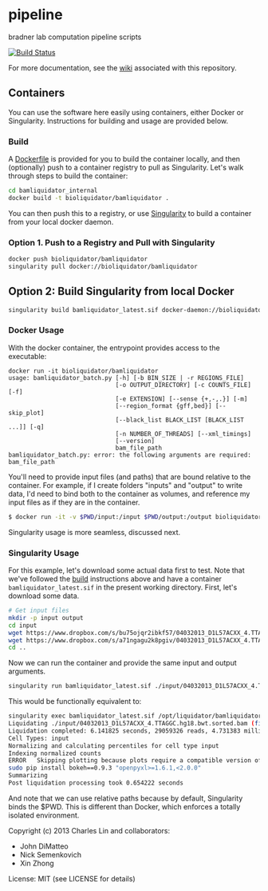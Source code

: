 pipeline
========

bradner lab computation pipeline scripts

[![Build Status](https://travis-ci.org/BradnerLab/pipeline.svg)](https://travis-ci.org/BradnerLab/pipeline)

For more documentation, see the [wiki](https://github.com/BradnerLab/pipeline/wiki/bamliquidator)
associated with this repository.

## Containers

You can use the software here easily using containers, either Docker or Singularity.
Instructions for building and usage are provided below.

### Build

A [Dockerfile](bamliquidator_internal/Dockerfile) is provided for you to build the container locally,
and then (optionally) push to a container registry to pull as Singularity.
Let's walk through steps to build the container:

```bash
cd bamliquidator_internal
docker build -t bioliquidator/bamliquidator .
```

You can then push this to a registry, or use [Singularity](https://sylabs.io/guides/latest/user-guide/) to
build a container from your local docker daemon.

### Option 1. Push to a Registry and Pull with Singularity

```bash
docker push bioliquidator/bamliquidator
singularity pull docker://bioliquidator/bamliquidator
```

## Option 2: Build Singularity from local Docker

```bash
singularity build bamliquidator_latest.sif docker-daemon://bioliquidator/bamliquidator:latest
```

### Docker Usage

With the docker container, the entrypoint provides access to the executable:

```
docker run -it bioliquidator/bamliquidator
usage: bamliquidator_batch.py [-h] [-b BIN_SIZE | -r REGIONS_FILE]
                              [-o OUTPUT_DIRECTORY] [-c COUNTS_FILE] [-f]
                              [-e EXTENSION] [--sense {+,-,.}] [-m]
                              [--region_format {gff,bed}] [--skip_plot]
                              [--black_list BLACK_LIST [BLACK_LIST ...]] [-q]
                              [-n NUMBER_OF_THREADS] [--xml_timings]
                              [--version]
                              bam_file_path
bamliquidator_batch.py: error: the following arguments are required: bam_file_path
```

You'll need to provide input files (and paths) that are bound relative to the container.
For example, if I create folders "inputs" and "output" to write data, I'd need to bind both
to the container as volumes, and reference my input files as if they are in the container.

```bash
$ docker run -it -v $PWD/input:/input $PWD/output:/output bioliquidator/bamliquidator /input/04032013_D1L57ACXX_4.TTAGGC.hg18.bwt.sorted.bam -o /output
```

Singularity usage is more seamless, discussed next.

### Singularity Usage

For this example, let's download some actual data first to test. Note that
we've followed the [build](#build) instructions above and have a container
`bamliquidator_latest.sif` in the present working directory. First, let's download some data.

```bash
# Get input files
mkdir -p input output
cd input
wget https://www.dropbox.com/s/bu75ojqr2ibkf57/04032013_D1L57ACXX_4.TTAGGC.hg18.bwt.sorted.bam
wget https://www.dropbox.com/s/a71ngagu2k8pgiv/04032013_D1L57ACXX_4.TTAGGC.hg18.bwt.sorted.bam.bai
cd ..
```

Now we can run the container and provide the same input and output arguments.

```bash
singularity run bamliquidator_latest.sif ./input/04032013_D1L57ACXX_4.TTAGGC.hg18.bwt.sorted.bam -o ./output
```

This would be functionally equivalent to:

```bash
singularity exec bamliquidator_latest.sif /opt/liquidator/bamliquidatorbatch/bamliquidator_batch.py ./input/04032013_D1L57ACXX_4.TTAGGC.hg18.bwt.sorted.bam -o ./output
Liquidating ./input/04032013_D1L57ACXX_4.TTAGGC.hg18.bwt.sorted.bam (file 1 of 1)
Liquidation completed: 6.141825 seconds, 29059326 reads, 4.731383 millions of reads per second
Cell Types: input
Normalizing and calculating percentiles for cell type input
Indexing normalized counts
ERROR	Skipping plotting because plots require a compatible version of bokeh -- see https://github.com/BradnerLab/pipeline/wiki/bamliquidator#Install . Bokeh module not found; consider running the following command to install:
sudo pip install bokeh==0.9.3 "openpyxl>=1.6.1,<2.0.0"
Summarizing
Post liquidation processing took 0.654222 seconds
```

And note that we can use relative paths because by default, Singularity binds the $PWD. This
is different than Docker, which enforces a totally isolated environment.


Copyright (c) 2013 Charles Lin and collaborators:
  - John DiMatteo
  - Nick Semenkovich
  - Xin Zhong

License: MIT (see LICENSE for details)
